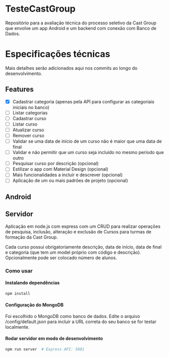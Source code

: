 # TesteCastGroup
Repositório para a avaliação técnica do processo seletivo da Cast Group que envolve um app Android e um backend com conexão com Banco de Dados.

# Especificações técnicas

Mais detalhes serão adicionados aqui nos commits ao longo do desenvolvimento.

## Features
- [X] Cadastrar categoria (apenas pela API para configurar as categoriais iniciais no banco)
- [ ] Listar categorias
- [ ] Cadastrar curso
- [ ] Listar curso
- [ ] Atualizar curso
- [ ] Remover curso
- [ ] Validar se uma data de início de um curso não é maior que uma data de final
- [ ] Validar e não permitir que um curso seja incluído no mesmo período que outro 
- [ ] Pesquisar curso por descrição (opcional)
- [ ] Estilizar o app com Material Design (opcional)
- [ ] Mais funcionalidades a incluir e descrever (opcional)
- [ ] Aplicação de um ou mais padrões de projeto (opcional)

## Android


## Servidor

Aplicação em node.js com express com um CRUD para realizar operações de pesquisa, inclusão, alteração e exclusão de Cursos para turmas de formação da Cast Group.

Cada curso possui obrigatoriamente descrição, data de início, data de final e categoria (que tem um model próprio com código e descrição). Opcionalmente pode ser colocado número de alunos.

### Como usar

#### Instalando dependências

```bash
npm install
```

#### Configuração do MongoDB

Foi escolhido o MongoDB como banco de dados. Edite o arquivo /config/default.json para incluir a URL correta do seu banco se for testar localmente.

#### Rodar servidor em modo de desenvolvimento

```bash
npm run server  # Express API: 5001
```

